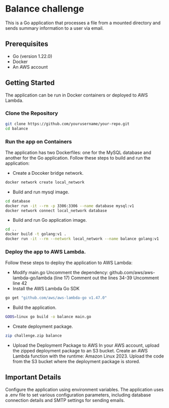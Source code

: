 # Balance challenge
This is a Go application that processes a file from a mounted directory and sends summary information to a user via email.

## Prerequisites
- Go (version 1.22.0)
- Docker
- An AWS account

## Getting Started
The application can be run in Docker containers or deployed to AWS Lambda.

### Clone the Repository
```sh
git clone https://github.com/yourusername/your-repo.git
cd balance
```

### Run the app on Containers
The application has two Dockerfiles: one for the MySQL database and another for the Go application. 
Follow these steps to build and run the application:
- Create a Docoker bridge network.
```sh 
docker network create local_network
```
- Build and run mysql image.
```sh 
cd database
docker run -it --rm -p 3306:3306 --name database mysql:v1
docker network connect local_network database
```
- Build and run Go application image.
```sh 
cd ..
docker build -t golang:v1 .
docker run -it --rm --network local_network --name balance golang:v1
```

### Deploy the app to AWS Lambda.
Follow these steps to deploy the application to AWS Lambda:
- Modify main.go
    Uncomment the dependency: github.com/aws/aws-lambda-go/lambda (line 17)
    Comment out the lines 34-39
    Uncomment line 42
- Install the AWS Lambda Go SDK
```sh 
go get "github.com/aws/aws-lambda-go v1.47.0" 
```
- Build the application.
```sh 
GOOS=linux go build -o balance main.go
```
- Create deployment package.
```sh 
zip challenge.zip balance
```
- Upload the Deployment Package to AWS
    In your AWS account, upload the zipped deployment package to an S3 bucket.
    Create an AWS Lambda function with the runtime: Amazon Linux 2023.
    Upload the code from the S3 bucket where the deployment package is stored.

## Important Details
Configure the application using environment variables.
The application uses a .env file to set various configuration parameters, including database connection details and SMTP settings for sending emails.




